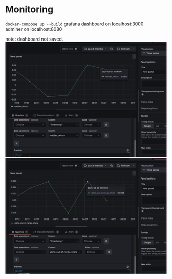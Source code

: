 # Monitoring

`docker-compose up --build`
grafana dashboard on localhost:3000   
adminer on localhost:8080

note: dashboard not saved. 
![median_return screenshot](images/median_return.png)
![alpha_out_of_range screenshot](images/alpha_out_of_range.png)
